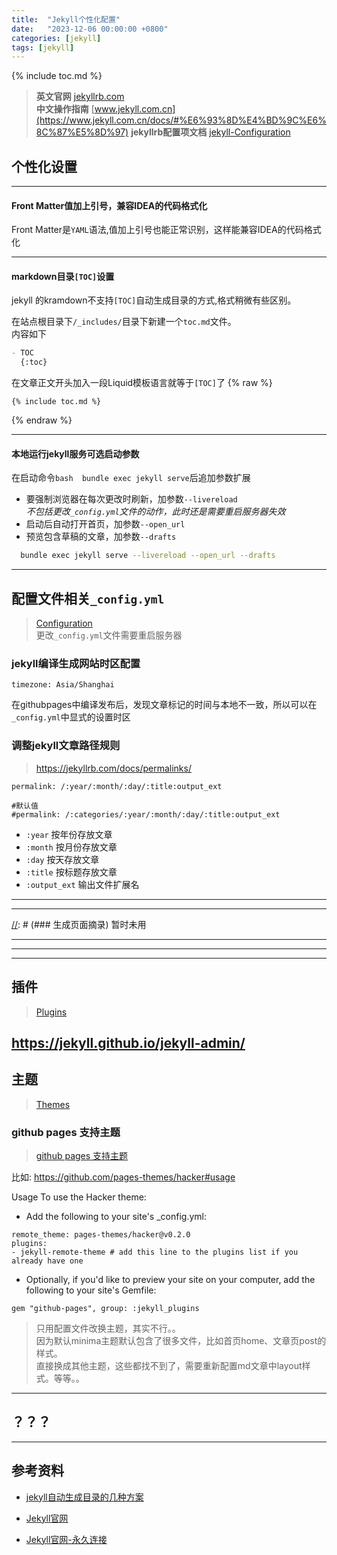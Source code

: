 ```yaml
---
title:  "Jekyll个性化配置"
date:   "2023-12-06 00:00:00 +0800"
categories: [jekyll]
tags: [jekyll]
---
```

{% include toc.md %}

> **英文官网** [jekyllrb.com](https://jekyllrb.com/)  
> **中文操作指南** [www.jekyll.com.cn](https://www.jekyll.com.cn/docs/#%E6%93%8D%E4%BD%9C%E6%8C%87%E5%8D%97)
> **jekyllrb配置项文档** [jekyll-Configuration](https://jekyllrb.com/docs/configuration/)

## 个性化设置

---

#### Front Matter值加上引号，兼容IDEA的代码格式化

Front Matter是`YAML`语法,值加上引号也能正常识别，这样能兼容IDEA的代码格式化


---

#### markdown目录`[TOC]`设置

jekyll 的kramdown不支持`[TOC]`自动生成目录的方式,格式稍微有些区别。

在站点根目录下`/_includes/`目录下新建一个`toc.md`文件。  
内容如下

```markdown
- TOC   
  {:toc}
```

在文章正文开头加入一段Liquid模板语言就等于`[TOC]`了 {% raw %}

```
{% include toc.md %}
```

{% endraw %}

---

#### 本地运行jekyll服务可选启动参数

在启动命令```bash  bundle exec jekyll serve```后追加参数扩展


- 要强制浏览器在每次更改时刷新，加参数`--livereload`  
  *不包括更改`_config.yml`文件的动作，此时还是需要重启服务器失效*
- 启动后自动打开首页，加参数`--open_url`
- 预览包含草稿的文章，加参数`--drafts`

```bash
  bundle exec jekyll serve --livereload --open_url --drafts
```

---

## 配置文件相关`_config.yml`

> [Configuration](https://jekyllrb.com/docs/configuration/)  
> 更改`_config.yml`文件需要重启服务器

### jekyll编译生成网站时区配置

`timezone: Asia/Shanghai`

在githubpages中编译发布后，发现文章标记的时间与本地不一致，所以可以在`_config.yml`中显式的设置时区

### 调整jekyll文章路径规则

> https://jekyllrb.com/docs/permalinks/

```
permalink: /:year/:month/:day/:title:output_ext

#默认值 
#permalink: /:categories/:year/:month/:day/:title:output_ext
```

- `:year` 按年份存放文章
- `:month` 按月份存放文章
- `:day` 按天存放文章
- `:title` 按标题存放文章
- `:output_ext` 输出文件扩展名

---


---

[//]: # (### 生成页面摘录) 暂时未用

[//]: # (`page_excerpts`设置为 true)


---





---
---

## 插件
> [Plugins](https://jekyllrb.com/docs/plugins/)

https://jekyll.github.io/jekyll-admin/
---

## 主题
> [Themes](https://jekyllrb.com/docs/themes/)

###  github pages 支持主题
> [github pages 支持主题](https://pages.github.com/themes/)

比如:  https://github.com/pages-themes/hacker#usage

Usage
To use the Hacker theme:

- Add the following to your site's _config.yml:
```
remote_theme: pages-themes/hacker@v0.2.0
plugins:
- jekyll-remote-theme # add this line to the plugins list if you already have one
```
-   Optionally, if you'd like to preview your site on your computer, add the following to your site's Gemfile:
```
gem "github-pages", group: :jekyll_plugins
```

> 只用配置文件改换主题，其实不行。。  
> 因为默认minima主题默认包含了很多文件，比如首页home、文章页post的样式。  
> 直接换成其他主题，这些都找不到了，需要重新配置md文章中layout样式。等等。。


---

## ？？？

---

## 参考资料

- [jekyll自动生成目录的几种方案](https://plutotree.me/2019-01-30/jekyll-toc-solution.html)

- [Jekyll官网](https://jekyllrb.com/)
- [Jekyll官网-永久连接](https://jekyllrb.com/docs/permalinks/)
